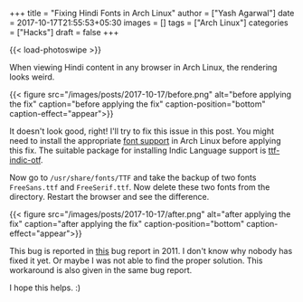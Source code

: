 +++
title = "Fixing Hindi Fonts in Arch Linux"
author = ["Yash Agarwal"]
date = 2017-10-17T21:55:53+05:30
images = []
tags = ["Arch Linux"]
categories = ["Hacks"]
draft = false
+++

{{< load-photoswipe >}}

When viewing Hindi content in any browser in Arch Linux, the rendering looks weird.

{{< figure src="/images/posts/2017-10-17/before.png" alt="before applying the fix" caption="before applying the fix" caption-position="bottom" caption-effect="appear">}}

It doesn't look good, right! I'll try to fix this issue in this post. You might need to install the appropriate [font support](https://wiki.archlinux.org/index.php/fonts) in Arch Linux before applying this fix. The suitable package for installing Indic Language support is [ttf-indic-otf](https://www.archlinux.org/packages/extra/any/ttf-indic-otf/).

Now go to `/usr/share/fonts/TTF` and take the backup of two fonts `FreeSans.ttf` and `FreeSerif.ttf`. Now delete these two fonts from the directory. Restart the browser and see the difference.

{{< figure src="/images/posts/2017-10-17/after.png" alt="after applying the fix" caption="after applying the fix" caption-position="bottom" caption-effect="appear">}}

This bug is reported in [this](https://bugs.launchpad.net/ubuntu/+source/chromium-browser/+bug/856736) bug report in 2011. I don't know why nobody has fixed it yet. Or maybe I was not able to find the proper solution. This workaround is also given in the same bug report.

I hope this helps. :)
